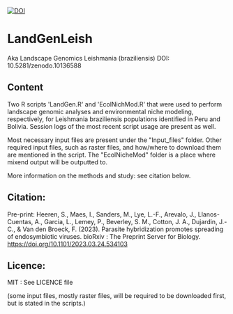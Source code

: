 [![DOI](https://zenodo.org/badge/740918309.svg)](https://doi.org/10.5281/zenodo.14050955)

# LandGenLeish
Aka Landscape Genomics Leishmania (braziliensis)
DOI: 10.5281/zenodo.10136588
## Content

Two R scripts 'LandGen.R' and 'EcolNichMod.R' that were used to perform landscape genomic analyses and environmental niche modeling, respectively, for Leishmania braziliensis populations identified in Peru and Bolivia. Session logs of the most recent script usage are present as well.

Most necessary input files are present under the "Input_files" folder. 
Other required input files, such as raster files, and how/where to download them are mentioned in the script. The "EcolNicheMod" folder is a place where mixend output will be outputted to.

More information on the methods and study: see citation below.

## Citation:
Pre-print: 
Heeren, S., Maes, I., Sanders, M., Lye, L.-F., Arevalo, J., Llanos-Cuentas, A., Garcia, L., Lemey, P., Beverley, S. M., Cotton, J. A., Dujardin, J.-C., & Van den Broeck, F. (2023). Parasite hybridization promotes spreading of endosymbiotic viruses. bioRxiv : The Preprint Server for Biology. https://doi.org/10.1101/2023.03.24.534103 

## Licence:
MIT : See LICENCE file


(some input files, mostly raster files, will be required to be downloaded first, but is stated in the scripts.)
